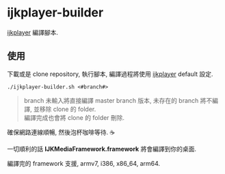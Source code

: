 # ijkplayer-builder #
[ijkplayer] 編譯腳本.


## 使用 ##
下載或是 clone repository, 執行腳本, 編譯過程將使用 [ijkplayer] default 設定.

```shell
./ijkplayer-builder.sh <#branch#>
```

> branch 未輸入將直接編譯 master branch 版本, 未存在的 branch 將不編譯, 並移除 clone 的 folder.  
> 編譯完成也會將 clone 的 folder 刪除.

確保網路連線順暢, 然後泡杯咖啡等待. :coffee:

一切順利的話 __IJKMediaFramework.framework__ 將會編譯到你的桌面.

編譯完的 framework 支援, armv7, i386, x86_64, arm64.





[ijkplayer]: https://github.com/Bilibili/ijkplayer
